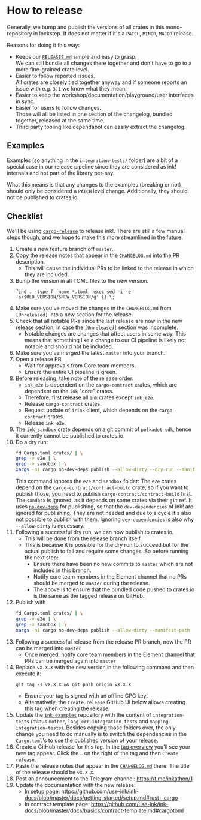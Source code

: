# How to release

Generally, we bump and publish the versions of all crates in this
mono-repository in lockstep.
It does not matter if it's a `PATCH`, `MINOR`, `MAJOR` release.

Reasons for doing it this way:
* Keeps our [`RELEASES.md`](https://github.com/use-ink/ink/blob/master/RELEASES.md)
  simple and easy to grasp.<br>
  We can still bundle all changes there together and don't have to go to a
  more fine-grained crate level.
* Easier to follow reported issues.<br>
  All crates are closely tied together anyway and if someone reports an issue with
  e.g. `3.1` we know what they mean.
* Easier to keep the workshop/documentation/playground/user interfaces in sync.
* Easier for users to follow changes.<br>
  Those will all be listed in one section of the changelog, bundled together,
  released at the same time.
* Third party tooling like dependabot can easily extract the changelog.

## Examples

Examples (so anything in the `integration-tests/` folder) are a bit of a special case
in our release pipeline since they are considered as ink! internals and not part of
the library per-say.

What this means is that any changes to the examples (breaking or not) should only be
considered a `PATCH` level change. Additionally, they should not be published to
crates.io.


## Checklist

We'll be using [`cargo-release`](https://github.com/crate-ci/cargo-release) to release
ink!. There are still a few manual steps though, and we hope to make this more streamlined
in the future.

1. Create a new feature branch off `master`.
1. Copy the release notes that appear in the [`CHANGELOG.md`](https://github.com/use-ink/ink/blob/master/CHANGELOG.md)
   into the PR description.
   - This will cause the individual PRs to be linked to the release in which they are
     included.
1. Bump the version in all TOML files to the new version.
    ```
    find . -type f -name *.toml -exec sed -i -e 's/$OLD_VERSION/$NEW_VERSION/g' {} \;
    ```
1. Make sure you've moved the changes in the `CHANGELOG.md` from `[Unreleased]` into a new
   section for the release.
1. Check that all notable PRs since the last release are now in the new release section,
   in case the `[Unreleased]` section was incomplete.<br>
   - Notable changes are changes that affect users in some way. This means that something
     like a change to our CI pipeline is likely not notable and should not be included.
1. Make sure you've merged the latest `master` into your branch.
1. Open a release PR
    - Wait for approvals from Core team members.
    - Ensure the entire CI pipeline is green.
1. Before releasing, take note of the release order:
    - `ink_e2e` is dependent on the `cargo-contract` crates, which are dependent on the `ink` "core" crates.
    - Therefore, first release all `ink` crates except `ink_e2e`.
    - Release `cargo-contract` crates.
    - Request update of `drink` client, which depends on the `cargo-contract` crates.
    - Release `ink_e2e`.
1. The `ink_sandbox` crate depends on a git commit of `polkadot-sdk`, hence it
   currently cannot be published to crates.io.
1. Do a dry run:
   ```bash
   fd Cargo.toml crates/ | \
   grep -v e2e | \
   grep -v sandbox | \
   xargs -n1 cargo no-dev-deps publish --allow-dirty --dry-run --manifest-path
   ```
   This command ignores the `e2e` and `sandbox` folder: The `e2e` crates depend on the `cargo-contract/contract-build`
   crate, so if you want to publish those, you need to publish `cargo-contract/contract-build` first.
   The `sandbox` is ignored, as it depends on some crates via their `git` ref.
   It uses [`no-dev-deps`](https://crates.io/crates/cargo-no-dev-deps)
   for publishing, so that the `dev-dependencies` of ink! are ignored for publishing.
   They are not needed and due to a cycle it's also not possible to publish with them.
   Ignoring `dev-dependencies` is also why `--allow-dirty` is necessary.
4. Following a successful dry run, we can now publish to crates.io.
   - This will be done from the release branch itself.
   - This is because it is possible for the dry run to succeed but for the actual publish
     to fail and require some changes. So before running the next step:
     - Ensure there have been no new commits to `master` which are not included in this
       branch.
     - Notify core team members in the Element channel that no PRs should be merged to
       `master` during the release.
     - The above is to ensure that the bundled code pushed to crates.io is the same as
       the tagged release on GitHub.
5. Publish with
   ```bash
   fd Cargo.toml crates/ | \
   grep -v e2e | \
   grep -v sandbox | \
   xargs -n1 cargo no-dev-deps publish --allow-dirty --manifest-path
   ```
6. Following a successful release from the release PR branch, now the PR can be merged
   into `master`
    - Once merged, notify core team members in the Element channel that PRs can be merged
      again into `master`
7. Replace `vX.X.X` with the new version in the following command and then execute it:
    ```
    git tag -s vX.X.X && git push origin vX.X.X
    ```
    - Ensure your tag is signed with an offline GPG key!
    - Alternatively, the `Create release` GitHub UI below allows creating this tag when
      creating the release.
8. Update the [`ink-examples`](https://github.com/use-ink/ink-examples) repository with
   the content of `integration-tests` (minus `mother`, `lang-err-integration-tests` and
   `mapping-integration-tests`). Besides copying those folders over, the only change you
   need to do manually is to switch the dependencies in the `Cargo.toml`'s to use the
   published version of your release.
9.  Create a GitHub release for this tag. In the [tag overview](https://github.com/use-ink/ink/tags)
   you'll see your new tag appear. Click the `…` on the right of the tag and then
   `Create release`.
10. Paste the release notes that appear in the [`CHANGELOG.md`](https://github.com/use-ink/ink/blob/master/CHANGELOG.md)
   there. The title of the release should be `vX.X.X`.
11. Post an announcement to the Telegram channel: https://t.me/inkathon/1
12. Update the documentation with the new release:
    - In setup page: https://github.com/use-ink/ink-docs/blob/master/docs/getting-started/setup.md#rust--cargo
    - In contract template page: https://github.com/use-ink/ink-docs/blob/master/docs/basics/contract-template.md#cargotoml
